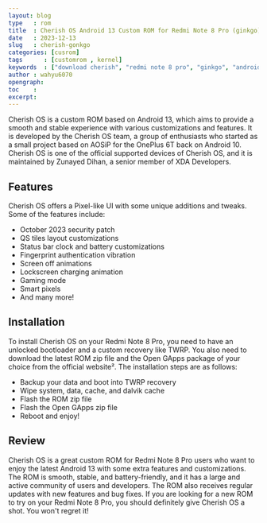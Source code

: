 ```yaml
---
layout: blog
type   : rom
title  : Cherish OS Android 13 Custom ROM for Redmi Note 8 Pro (ginkgo)
date   : 2023-12-13
slug   : cherish-gonkgo
categories: [cusrom]
tags      : [customrom , kernel]
keywords  : ["download cherish", "redmi note 8 pro", "ginkgo", "android 13"]
author : wahyu6070
opengraph:
toc    :
excerpt:
---
```



Cherish OS is a custom ROM based on Android 13, which aims to provide a smooth and stable experience with various customizations and features. It is developed by the Cherish OS team, a group of enthusiasts who started as a small project based on AOSiP for the OnePlus 6T back on Android 10. Cherish OS is one of the official supported devices of Cherish OS, and it is maintained by Zunayed Dihan, a senior member of XDA Developers.

## Features

Cherish OS offers a Pixel-like UI with some unique additions and tweaks. Some of the features include:

- October 2023 security patch
- QS tiles layout customizations
- Status bar clock and battery customizations
- Fingerprint authentication vibration
- Screen off animations
- Lockscreen charging animation
- Gaming mode
- Smart pixels
- And many more!

## Installation

To install Cherish OS on your Redmi Note 8 Pro, you need to have an unlocked bootloader and a custom recovery like TWRP. You also need to download the latest ROM zip file and the Open GApps package of your choice from the official website². The installation steps are as follows:

- Backup your data and boot into TWRP recovery
- Wipe system, data, cache, and dalvik cache
- Flash the ROM zip file
- Flash the Open GApps zip file
- Reboot and enjoy!

## Review

Cherish OS is a great custom ROM for Redmi Note 8 Pro users who want to enjoy the latest Android 13 with some extra features and customizations. The ROM is smooth, stable, and battery-friendly, and it has a large and active community of users and developers. The ROM also receives regular updates with new features and bug fixes. If you are looking for a new ROM to try on your Redmi Note 8 Pro, you should definitely give Cherish OS a shot. You won't regret it!

